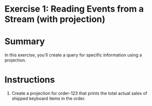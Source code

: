 # Exercise 1: Reading Events from a Stream (with projection)

# Summary

In this exercise, you’ll create a query for specific information using a projection.

# Instructions
1.   Create a projection for order-123 that prints the total actual sales of shipped keyboard items in the order.
